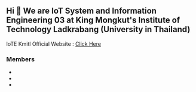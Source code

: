## Hi 👋 We are IoT System and Information Engineering 03 at King Mongkut's Institute of Technology Ladkrabang (University in Thailand)

IoTE Kmitl Official Website : [Click Here](https://www.iote.kmitl.ac.th)

### Members
-
-
-

